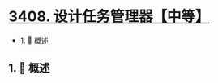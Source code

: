 # [3408. 设计任务管理器【中等】](https://github.com/Tdahuyou/TNotes.leetcode/tree/main/notes/3408.%20%E8%AE%BE%E8%AE%A1%E4%BB%BB%E5%8A%A1%E7%AE%A1%E7%90%86%E5%99%A8%E3%80%90%E4%B8%AD%E7%AD%89%E3%80%91)

<!-- region:toc -->

- [1. 📝 概述](#1--概述)

<!-- endregion:toc -->

## 1. 📝 概述
